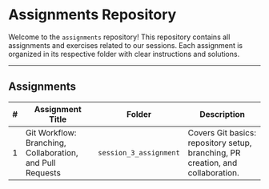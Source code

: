# Assignments Repository

Welcome to the `assignments` repository! This repository contains all assignments and exercises related to our sessions. Each assignment is organized in its respective folder with clear instructions and solutions.

---

## Assignments  

| **#** | **Assignment Title**                                  | **Folder**            | **Description**                                                                 |
|-------|-------------------------------------------------------|-----------------------|---------------------------------------------------------------------------------|
| 1     | Git Workflow: Branching, Collaboration, and Pull Requests | `session_3_assignment` | Covers Git basics: repository setup, branching, PR creation, and collaboration. |


